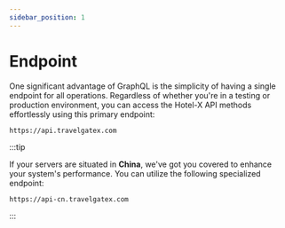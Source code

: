 ```yaml
---
sidebar_position: 1
---
```


# Endpoint


One significant advantage of GraphQL is the simplicity of having a single endpoint for all operations. Regardless of whether you're in a testing or production environment, you can access the Hotel-X API methods effortlessly using this primary endpoint:

```
https://api.travelgatex.com
```

:::tip

If your servers are situated in **China**, we've got you covered to enhance your system's performance. You can utilize the following specialized endpoint:

```
https://api-cn.travelgatex.com
```
:::
